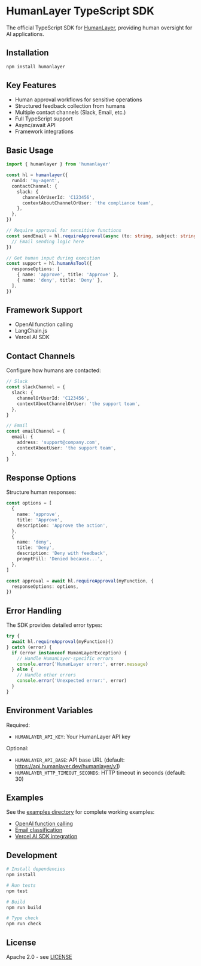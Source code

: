 # HumanLayer TypeScript SDK

The official TypeScript SDK for [HumanLayer](https://humanlayer.dev), providing human oversight for AI applications.

## Installation

```bash
npm install humanlayer
```

## Key Features

- Human approval workflows for sensitive operations
- Structured feedback collection from humans
- Multiple contact channels (Slack, Email, etc.)
- Full TypeScript support
- Async/await API
- Framework integrations

## Basic Usage

```typescript
import { humanlayer } from 'humanlayer'

const hl = humanlayer({
  runId: 'my-agent',
  contactChannel: {
    slack: {
      channelOrUserId: 'C123456',
      contextAboutChannelOrUser: 'the compliance team',
    },
  },
})

// Require approval for sensitive functions
const sendEmail = hl.requireApproval(async (to: string, subject: string) => {
  // Email sending logic here
})

// Get human input during execution
const support = hl.humanAsTool({
  responseOptions: [
    { name: 'approve', title: 'Approve' },
    { name: 'deny', title: 'Deny' },
  ],
})
```

## Framework Support

- OpenAI function calling
- LangChain.js
- Vercel AI SDK

## Contact Channels

Configure how humans are contacted:

```typescript
// Slack
const slackChannel = {
  slack: {
    channelOrUserId: 'C123456',
    contextAboutChannelOrUser: 'the support team',
  },
}

// Email
const emailChannel = {
  email: {
    address: 'support@company.com',
    contextAboutUser: 'the support team',
  },
}
```

## Response Options

Structure human responses:

```typescript
const options = [
  {
    name: 'approve',
    title: 'Approve',
    description: 'Approve the action',
  },
  {
    name: 'deny',
    title: 'Deny',
    description: 'Deny with feedback',
    promptFill: 'Denied because...',
  },
]

const approval = await hl.requireApproval(myFunction, {
  responseOptions: options,
})
```

## Error Handling

The SDK provides detailed error types:

```typescript
try {
  await hl.requireApproval(myFunction)()
} catch (error) {
  if (error instanceof HumanLayerException) {
    // Handle HumanLayer-specific errors
    console.error('HumanLayer error:', error.message)
  } else {
    // Handle other errors
    console.error('Unexpected error:', error)
  }
}
```

## Environment Variables

Required:

- `HUMANLAYER_API_KEY`: Your HumanLayer API key

Optional:

- `HUMANLAYER_API_BASE`: API base URL (default: https://api.humanlayer.dev/humanlayer/v1)
- `HUMANLAYER_HTTP_TIMEOUT_SECONDS`: HTTP timeout in seconds (default: 30)

## Examples

See the [examples directory](https://github.com/humanlayer/humanlayer/tree/main/examples#typescript-examples) for complete working examples:

- [OpenAI function calling](https://github.com/humanlayer/humanlayer/tree/main/examples/ts_openai_client)
- [Email classification](https://github.com/humanlayer/humanlayer/tree/main/examples/ts_email_classifier)
- [Vercel AI SDK integration](https://github.com/humanlayer/humanlayer/tree/main/examples/ts_vercel_ai_sdk)

## Development

```bash
# Install dependencies
npm install

# Run tests
npm test

# Build
npm run build

# Type check
npm run check
```

## License

Apache 2.0 - see [LICENSE](../LICENSE)

